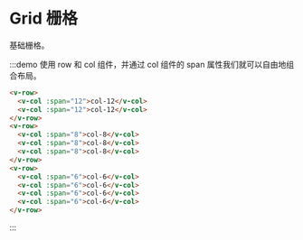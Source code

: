 # Grid 栅格

基础栅格。
  
:::demo 使用 row 和 col 组件，并通过 col 组件的 span 属性我们就可以自由地组合布局。

```html
<v-row>
  <v-col :span="12">col-12</v-col>
  <v-col :span="12">col-12</v-col>
</v-row>
<v-row>
  <v-col :span="8">col-8</v-col>
  <v-col :span="8">col-8</v-col>
  <v-col :span="8">col-8</v-col>
</v-row>
<v-row>
  <v-col :span="6">col-6</v-col>
  <v-col :span="6">col-6</v-col>
  <v-col :span="6">col-6</v-col>
  <v-col :span="6">col-6</v-col>
</v-row>
```
:::
    
<script>
  import Row from '@/components/row';
  import Col from '@/components/col';

  export default {
    components: {
      VRow: Row,
      VCol: Col,
    },
  };
</script>
<style lang="scss" scoped>
.v-row, .v-row--flex {
  > div {
    min-height: 30px;
    margin-top: 8px;
    margin-bottom: 8px;
    padding: 16px 0;
    background-color: #40A9FF;
    color: #FFFFFF;
    text-align: center;
    &:nth-child(odd) {
      background-color: #1890FF;
    }
  }
}
</style>